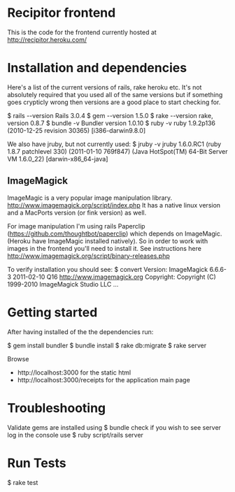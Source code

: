 Recipitor frontend
==================

This is the code for the frontend currently hosted at http://recipitor.heroku.com/


Installation and dependencies
=============================
Here's a list of the current versions of rails, rake heroku etc. It's not absolutely required that you used all of the same versions but if something goes crypticly wrong then versions are a good place to start checking for.

$ rails --version
Rails 3.0.4
$ gem --version
1.5.0
$ rake --version
rake, version 0.8.7
$ bundle -v
Bundler version 1.0.10
$ ruby -v
ruby 1.9.2p136 (2010-12-25 revision 30365) [i386-darwin9.8.0]

We also have jruby, but not currently used:
$ jruby -v
jruby 1.6.0.RC1 (ruby 1.8.7 patchlevel 330) (2011-01-10 769f847) (Java HotSpot(TM) 64-Bit Server VM 1.6.0_22) [darwin-x86_64-java]

ImageMagick
-----------
ImageMagic is a very popular image manipulation library. http://www.imagemagick.org/script/index.php
It has a native linux version and a MacPorts version (or fink version) as well.

For image manipulation I'm using rails Paperclip (https://github.com/thoughtbot/paperclip) which depends on ImageMagic. (Heroku have ImageMagic installed natively).
So in order to work with images in the frontend you'll need to install it. See instructions here http://www.imagemagick.org/script/binary-releases.php

To verify installation you should see:
$ convert
Version: ImageMagick 6.6.6-3 2011-02-10 Q16 http://www.imagemagick.org
Copyright: Copyright (C) 1999-2010 ImageMagick Studio LLC
...

Getting started
===============
After having installed of the the dependencies run:

$ gem install bundler
$ bundle install
$ rake db:migrate
$ rake server

Browse 
* http://localhost:3000 for the static html
* http://localhost:3000/receipts for the application main page

Troubleshooting
===============
Validate gems are installed using
$ bundle check
if you wish to see server log in the console use
$ ruby script/rails server


Run Tests
=========
$ rake test
